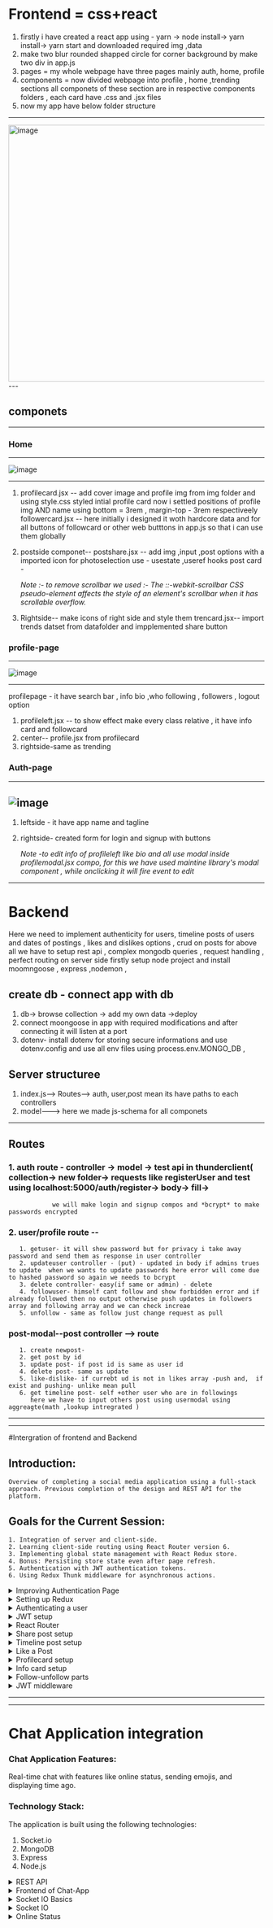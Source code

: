 
# Frontend = css+react
1. firstly i have created a react app using - yarn -> node install-> yarn  install-> yarn start  and downloaded required img ,data
2. make two blur rounded shapped circle  for corner  background  by make two div in app.js
3.  pages = my whole webpage have three pages mainly auth, home, profile
4. components =  now divided webpage into profile , home ,trending sections all componets of these section are in respective components folders , each card have .css and .jsx files
5. now my app have below folder structure
  ---
 <img width="505" alt="image" src="https://github.com/Akmeena4u/FullStack-SocialMediaApp/assets/93425334/35a2a61e-385d-4b8d-8ab4-c9bd2471fe89">
---

## componets 
---
### Home
---
![image](https://github.com/Akmeena4u/FullStack-SocialMediaApp/assets/93425334/c4730958-3561-42d5-87e2-afb63b6b4a52)

---
1. profilecard.jsx -- add cover image and profile img from img folder and using style.css styled intial profile card                                                                                                        now i settled positions of profile img AND  name using bottom = 3rem , margin-top - 3rem respectiveely
  followercard.jsx --   here initially i designed it woth hardcore data and for all buttons of followcard or other web butttons in app.js so that  i can use them globally


2. postside componet-- postshare.jsx -- add img ,input ,post options with a imported icon for photoselection use - usestate ,useref hooks
                       post card -

   *Note :- to remove scrollbar we used :-  The ::-webkit-scrollbar CSS pseudo-element affects the style of an element's scrollbar when it has scrollable overflow.*

 3. Rightside-- make icons of right side and style them
                trencard.jsx-- import trends datset from datafolder and impplemented share button

 
 ### profile-page 
 ---
 ![image](https://github.com/Akmeena4u/FullStack-SocialMediaApp/assets/93425334/b8f2cb6c-a4ef-42c7-8ff0-0559c52a0b10)

---
 profilepage - it have search bar , info bio ,who following , followers ,  logout option    
 1. profileleft.jsx -- to show effect make every class relative , it have info card  and followcard
 2. center-- profile.jsx from profilecard
 3. rightside-same as trending


### Auth-page
---
![image](https://github.com/Akmeena4u/FullStack-SocialMediaApp/assets/93425334/872eab97-fa8a-4ecf-91a2-288ed5260d20)
---
1. leftside - it have app name and tagline
2. rightside- created form for login and signup with buttons

   *Note -to edit info of profileleft  like bio and all use modal inside profilemodal.jsx compo, for this we have used maintine library's modal component , while onclicking it will fire event to 
          edit*
                         
---                   
        




# Backend 

Here we need to implement authenticity for users, timeline posts of users  and dates of postings , likes and dislikes options , crud on posts 
for above all we have to setup rest api , complex mongodb queries , request handling , perfect routing on server side 
firstly setup node project and install moomngoose ,  express ,nodemon ,

## create db - connect app with db
1. db-> browse collection -> add my own data ->deploy
2. connect moongoose in app  with required modifications and after connecting it will listen at a port
3. dotenv- install dotenv for storing secure informations and use dotenv.config and use all env files using process.env.MONGO_DB ,

## Server structuree 
1. index.js--> Routes--> auth, user,post mean its have paths to each controllers
2. model---> here we made js-schema  for all componets
----
## Routes 
### 1. auth route - controller -> model -> test api in thunderclient( collection-> new folder-> requests like registerUser and test using localhost:5000/auth/register-> body-> fill->
                we will make login and signup compos and *bcrypt* to make passwords encrypted
### 2. user/profile route --
       1. getuser- it will show password but for privacy i take away password and send them as response in user controller
       2. updateuser controller - (put) - updated in body if admins trues to update  when we wants to update passwords here error will come due to hashed password so again we needs to bcrypt 
       3. delete controller- easy(if same or admin) - delete
       4. followuser- himself cant follow and show forbidden error and if already followed then no output otherwise push updates in followers array and following array and we can check increae 
       5. unfollow - same as follow just change request as pull


### post-modal--post controller --> route
       1. create newpost- 
       2. get post by id
       3. update post- if post id is same as user id
       4. delete post- same as update
       5. like-dislike- if currebt ud is not in likes array -push and,  if exist and pushing- unlike mean pull
       6. get timeline post- self +other user who are in followings
          here we have to input others post using usermodal using aggreagte(math ,lookup intregrated )

  ---     

---

#Intergration of frontend and Backend

## Introduction:
    Overview of completing a social media application using a full-stack approach. Previous completion of the design and REST API for the platform.

## Goals for the Current Session:
    1. Integration of server and client-side.
    2. Learning client-side routing using React Router version 6.
    3. Implementing global state management with React Redux store.
    4. Bonus: Persisting store state even after page refresh.
    5. Authentication with JWT authentication tokens.
    6. Using Redux Thunk middleware for asynchronous actions.


<details>
 <summary>Improving Authentication Page</summary> 

  ### Improving Authentication Page

#### Setting Up Client-side:
1. Created a "client" folder for the frontend.
2. Initialized the client-side using `yarn start`.
3. Concurrently ran the server-side using `npm start`.
4. Opened VS Code and navigated to the "pages" directory.
5. Modified the login and signup components in the "or.jsx" file.
6. Removed the login function and utilized the signup component.
7. Structured the layout with a comment to distinguish between the left and right sides.
8. Implemented conditional rendering using the `useState` hook for login and signup forms.
9. Created a button to switch between login and signup forms based on user interaction.
10. Styled the clickable text with a pointer cursor.

#### Handling Form Inputs:
11. Initialized a `data` state with the `useState` hook to store input values.
12. Created a `handleChange` function to update the `data` state on input changes.
13. Applied the `handleChange` function to all input fields using the `onChange` attribute.
14. Changed the input type for password fields to "password" for security.

#### Confirming Passwords:
15. Added a `confirmPass` state to manage whether the confirmed password is valid.
16. Conditionally rendered an error message if the confirmed password doesn't match.
17. Styled the error message with a red color, font size, and margin.
18. Ensured the error message is displayed only when `confirmPass` is false.

#### Handling Form Submission:
19. Implemented a `handleSubmit` function to prevent default form submission.
20. Checked if the form is in signup mode and verified if the password matches the confirmed password.
21. Updated the `confirmPass` state accordingly.
22. Created a `resetForm` function to reset form values and clear error messages.
23. Called `resetForm` during the switch between login and signup modes.

#### Connecting to Backend:
24. Prepared the setup for connecting to the backend using Redux.
25. Introduced the concept of Redux for global state management.

</details>


<details>
  <summary>Setting up Redux</summary>

---
  ![image](https://github.com/Akmeena4u/FullStack-SocialMediaApp/assets/93425334/2ef8f5e8-d284-4507-bcb1-a514dbb57d26)

---  

**Redux Setup Steps:**

1. Navigate to the `client` folder and install the required packages using the following command:
   ```bash
   npm install redux redux-thunk react-redux
   ```

2. Import the `useDispatch` hook from `react-redux` for later use:
   ```javascript
   import { useDispatch } from 'react-redux';
   ```

3. Set up the `useDispatch` hook:
   ```javascript
   const dispatch = useDispatch();
   ```

4. Use the `dispatch` hook to interact with Redux actions. For example, in a form submission:
   ```javascript
   if (data.password === data.confirmPass) {
       dispatch(signUpAction(data)); // dispatching the signUpAction with form data
   } else {
       setConfirmPassword(false);
       dispatch(loginAction(data)); // dispatching the loginAction with form data
   }
   ```

5. Create action files inside the `actions` folder in the `client/src` directory.

6. Inside the `authActions.js` file, export and define actions such as login and signUp:
   ```javascript
   // authActions.js
   export const loginAction = (formData) => {
       return async (dispatch) => {
           // Make API call and dispatch appropriate actions based on the result
       };
   };

   export const signUpAction = (formData) => {
       return async (dispatch) => {
           // Make API call and dispatch appropriate actions based on the result
       };
   };
   ```

7. Create an `api` folder in the `client/src` directory.

8. Inside the `api` folder, create a `request.js` file and install the `axios` package:
   ```bash
   npm install axios
   ```

9. Configure the `request.js` file for making API requests:
   ```javascript
   // request.js
   import axios from 'axios';

   const api = axios.create({
       baseURL: 'http://localhost:5000', // Set your server's base URL
   });

   export default api;
   ```

10. Inside the `authApi.js` file (inside the `api` folder), define functions for login and signUp API requests:
    ```javascript
    // authApi.js
    import api from './request';

    export const login = (formData) => {
        return api.post('/auth/login', formData);
    };

    export const signUp = (formData) => {
        return api.post('/auth/register', formData);
    };
    ```

11. Create a `reducers` folder in the `client/src` directory.

12. Inside the `reducers` folder, create an `authReducer.js` file and define the authentication reducer:
    ```javascript
    // authReducer.js
    const initialState = {
        authData: null,
        loading: false,
        error: false,
    };

    const authReducer = (state = initialState, action) => {
        switch (action.type) {
            case 'AUTHENTICATION_START':
                return { ...state, loading: true, error: false };
            case 'AUTHENTICATION_SUCCESS':
                return { ...state, authData: action.data, loading: false, error: false };
            case 'AUTHENTICATION_FAIL':
                return { ...state, loading: false, error: true };
            default:
                return state;
        }
    };

    export default authReducer;
    ```

13. Create an `index.js` file inside the `reducers` folder to combine all reducers:
    ```javascript
    // index.js
    import { combineReducers } from 'redux';
    import authReducer from './authReducer';

    const reducers = combineReducers({
        auth: authReducer,
        // Add other reducers here if needed
    });

    export default reducers;
    ```

14. Create a `store` folder in the `client/src` directory.

15. Inside the `store` folder, create a `reduxStore.js` file for setting up the Redux store:
    ```javascript
    // reduxStore.js
    import { createStore, applyMiddleware, compose } from 'redux';
    import thunk from 'redux-thunk';
    import reducers from '../reducers';

    const saveToLocalStorage = (state) => {
        try {
            const serializedState = JSON.stringify(state);
            localStorage.setItem('profile', serializedState);
        } catch (error) {
            console.error('Error saving to localStorage:', error);
        }
    };

    const loadFromLocalStorage = () => {
        try {
            const serializedState = localStorage.getItem('profile');
            if (serializedState === null) return undefined;
            return JSON.parse(serializedState);
        } catch (error) {
            console.error('Error loading from localStorage:', error);
            return undefined;
        }
    };

    const persistedState = loadFromLocalStorage();

    const middleware = [thunk];

    const store = createStore(
        reducers,
        persistedState,
        compose(
            applyMiddleware(...middleware),
            window.__REDUX_DEVTOOLS_EXTENSION__
                ? window.__REDUX_DEVTOOLS_EXTENSION__()
                : (f) => f
        )
    );

    store.subscribe(() => saveToLocalStorage(store.getState()));

    export default store;
    ```

16. Finally, integrate the Redux store with the React application in the `client/src/index.js` file:
    ```javascript
    // index.js
    import React from 'react';
    import ReactDOM from 'react-dom';
    import { Provider } from 'react-redux';
    import store from './store/reduxStore';
    import App from './App';

    ReactDOM.render(
        <Provider store={store}>
            <App />
        </Provider>,
        document.getElementById('root')
    );
    ```

These steps should guide you through setting up Redux in your React application. Ensure that you customize the API endpoints and
reducers according to your project structure and requirements.


</details>


<details>
  <summary>Authenticating a user</summary>

  Certainly! Here are detailed notes based on the provided transcript:

### Server-Side Changes:

1. **Cross-Origin Issue Resolution:**
    - Encountered a "strict origin when cross-origin" error during an attempt to make a request for user registration.
    - Installed the `cors` package using `npm i cors` to handle cross-origin requests.
    - Configured the server in `index.js` to use the `cors` middleware.

2. **User Registration:**
    - Made a request to register a new user named "John" with a username "john@gmail.com" and password "john".
    - Utilized the network tab to observe the request and encountered the CORS issue.
    - Resolved the CORS issue by installing and configuring the `cors` package on the server side.

3. **Password Hashing:**
    - Integrated the bcrypt library to hash passwords.
    - Modified the server-side logic in the `authController.js` file to hash the incoming password from the request body.

4. **Duplicate Username Check:**
    - Implemented a check to verify if the provided username already exists before attempting to register a new user.
    - Used the `userModel` to find an existing user with the given username.
    - If an existing user is found, returned a response with a 400 status and a message indicating that the username is already registered.

### UI Changes:

1. **Loading State in UI:**
    - Updated the UI to display a "Loading" message when a request is pending.
    - Used React Redux hooks (`useDispatch` and `useSelector`) to manage the loading state.
    - Modified the UI buttons to show loading state dynamically based on the loading variable.

2. **Button Styling and Clickability:**
    - Introduced a CSS class called `.button-disabled` to make buttons visually distinct when disabled.
    - Made buttons unclickable by setting `pointer-events: none` in the `.button-disabled` class.
    - Dynamically applied the `.button-disabled` class to buttons based on the loading state.

3. **LocalStorage Verification:**
    - Checked the browser's localStorage to verify that user profile data is stored after a successful login or signup.
    - Showed that the data stored in localStorage includes a "profile" key, which contains user information.

### JWT Implementation:

1. **Introduction:**
    - Discussed the importance of implementing JSON Web Tokens (JWT) on the server side.

2. **Server-Side JWT Integration:**
    - Opened the `authController.js` file to make changes for JWT implementation.
    - Removed unnecessary code for extracting username and password from the request body.

### Testing:

1. **Registration Testing:**
    - Attempted to register a user to test the server's response.
    - Encountered a 400 status response due to a pre-existing username, indicating that the duplicate username check is functional.

2. **Issues and Resolutions:**
    - Encountered and resolved an error related to using an undefined `password` variable in the `authController.js` file.
    - Successfully resolved the issue, and the server ran properly.


</details>


<details>
  <summary>JWT setup</summary>


### Server-Side JWT Implementation:

1. **Package Installation:**
    - Installed the `jsonwebtoken` package on the server side using `npm i jsonwebtoken`.

2. **JWT Token Generation (User Registration):**
    - After saving a new user, implemented JWT token generation.
    - Used the `jsonwebtoken` library's `sign` method.
    - Created a token using the user's username and id, with a predefined secret key and expiration time (1 hour).
    - Stored the secret key in the server's `.env` file to keep it secure.

3. **Response with Token and User Data:**
    - Sent a response containing the new user data and the generated token.
    - Stored the token and user data in both localStorage and the Redux store.

### Client-Side Implementation:

1. **Registration Testing:**
    - Tested registration by signing up with a new user (e.g., "Eric").
    - Received a response with the new user data and an associated token.

2. **Redux Store Update:**
    - Checked the Redux store's authentication data, which now includes the user data and token after successful registration.

3. **Login Route Implementation:**
    - Implemented a login route in the server to handle login requests.
    - If the password decryption is not valid, responded with a 400 status and the message "Wrong password."
    - If valid, responded with a 200 status and sent the user data and token in the response JSON.

4. **Token Verification:**
    - Verified the generated token by testing the login functionality with an existing user (e.g., "John").
    - Received a response with the user data and token, indicating successful JWT token authentication.



These notes cover the server-side implementation of JWT token generation, testing, and verification, as well as a brief mention of the next steps involving client-side routing. If you have any specific questions or need further clarification, feel free to ask!
</details>


<details>
  <summary>React Router</summary>
  ### React Router Implementation:

#### Package Installation:
1. **React Router Dom Installation:**
   - Installed the `react-router-dom` package on the client side using `yarn add react-router-dom`.

#### Client-Side Implementation:

1. **Router Setup in index.js:**
   - Imported `BrowserRouter` from `react-router-dom` in the `index.js` file.
   - Enclosed the `Provider` component with `BrowserRouter`.
   - Mentioned the transition from version 5 to version 6 of React Router.

2. **Route Configuration in app.js:**
   - Imported necessary classes from `react-router-dom`: `Routes`, `Route`, `Navigate`.
   - Configured route logic in the `app.js` file.

3. **Conditional Rendering based on User Authentication:**
   - Checked user availability in the Redux store using `useSelector`.
   - Implemented route navigation based on user availability.
   - Used the `Navigate` class for navigation.
   - Routes:
      - `/`: Redirects to the home or authentication page based on user availability.
      - `/home`: Redirects to home or authentication based on user availability.
      - `/authentication`: Redirects to home or authentication based on user availability.

4. **Manual Key Clearance for Testing:**
   - Cleared localStorage keys manually to simulate a clean start for the application.

5. **Practical Testing:**
   - Demonstrated login functionality with the user "John" and tested route redirection.
   - Emphasized that testing for sign-up was not shown due to the tutorial's length.

#### Next Steps: Share Component Logic Implementation:

1. **Share Component Logic:**
   - Announced the intention to implement the logic for the Share component.
   - Desired outcome: the user should be redirected to the home page after successful login or sign-up.

These notes cover the implementation of React Router on the client side, including package installation, setup in `index.js`, and route configuration in `app.js`. Additionally, practical testing was demonstrated for the login functionality. The next steps involve the implementation of logic for the Share component. If you have further questions or need clarification, feel free to ask!
</details>



<details>
  <summary>Share post setup</summary>

steps:

Adjusting the image state in the post component.
Handling the submit functionality for uploading a new post.
Creating a new post object with user id, description, and image data.
Uploading the image to the server using an action and middleware.
Creating an API endpoint on the server for handling image uploads.
Dispatching actions for success and failure of image upload.
Implementing a reducer for managing the post state.
Handling loading and error states in the UI during post upload.
Creating a reset function to clear input fields after a successful post upload.
The next steps mentioned include fetching timeline posts based on followers and displaying both the user's posts and those of their followers.

### Image State Adjustment:
In the script, the first modification is made to the state handling the image in the post component. Instead of creating an object with a `url` property, the `url` is directly assigned to the `image` property of the state. This change simplifies the structure.

```jsx
const [image, setImage] = useState(null);

// ...

// Inside the JSX
<img src={image} alt="Preview" />

// ...

// Handling image selection
const handleImageChange = (event) => {
  const selectedImage = event.target.files[0];
  setImage(URL.createObjectURL(selectedImage));
};
```

### Submit Functionality:
A new function named `handleSubmit` is created to handle the submission of a new post. It retrieves the user's ID and description, checks if an image is selected, and creates a `FormData` object for uploading the image to the server.

```jsx
const handleSubmit = async (event) => {
  event.preventDefault();

  const userId = useSelector((state) => state.authentication.authData.user.id);
  const description = descriptionRef.current.value;
  
  if (image) {
    const data = new FormData();
    const fileName = new Date().toISOString() + selectedImage.name;
    data.append('file', selectedImage, fileName);
    // ... (dispatch action to upload image to server)
  }

  // ... (dispatch action to upload post data to server)
};
```

### Uploading Image:
An action `uploadImage` is dispatched with the image data using Redux Thunk middleware. This action utilizes the `axios` library to send a POST request to the server's upload endpoint.

```jsx
// Action Creator (uploadActions.js)
export const uploadImage = (data) => async (dispatch) => {
  try {
    await uploadApi.uploadImage(data);
    // ... (dispatch action for successful image upload)
  } catch (error) {
    console.error(error);
  }
};

// API Call (uploadApi.js)
export const uploadImage = (data) => api.post('/upload', data);
```

### Server-Side Handling:
The server-side code includes setting up a route `/upload` to handle image uploads. It utilizes the `multer` middleware to process and save uploaded images in the `public/images` directory. The image's filename is based on the current date and time.

```javascript
// Server-Side Route (uploadRoute.js)
const upload = multer({ dest: 'public/images/' });

router.post('/upload', upload.single('file'), (req, res) => {
  // ... (handling the uploaded file, e.g., saving in the database)
  res.status(201).json({ message: 'File uploaded successfully' });
});
```

### Uploading Post Data:
Another action `uploadPost` is dispatched after successful image upload to handle the creation of a new post on the server. The server-side code returns the newly created post.

```jsx
// Action Creator (uploadActions.js)
export const uploadPost = (data) => async (dispatch) => {
  try {
    const newPost = await uploadApi.uploadPost(data);
    dispatch({ type: 'UPLOAD_SUCCESS', data: newPost });
  } catch (error) {
    console.error(error);
    dispatch({ type: 'UPLOAD_FAIL' });
  }
};
```

### Post Reducer:
A reducer `postReducer` is implemented to manage the state related to post uploads. It handles actions for upload success, upload fail, and the initial state.

```jsx
// Post Reducer (postReducer.js)
const postReducer = (state = { posts: null, loading: false, error: false, uploading: false }, action) => {
  switch (action.type) {
    case 'UPLOAD_SUCCESS':
      return { ...state, uploading: true };
    case 'UPLOAD_FAIL':
      return { ...state, uploading: false, error: true };
    // ... (other cases for managing posts)
    default:
      return state;
  }
};
```

### UI Integration:
In the UI, the loading state is used to dynamically change the button text to 'Uploading...' and disable the button during the upload process. Additionally, a `reset` function is implemented to clear the image and description fields after a successful post upload.

```jsx
const loading = useSelector((state) => state.postReducer.uploading);

<button type="submit" disabled={loading}>
  {loading ? 'Uploading...' : 'Share'}
</button>

// ...

const reset = () => {
  setImage(null);
  descriptionRef.current.value = '';
};

// Called after successful post upload
reset();
```

### Timeline Posts:
The script mentions the next steps, including fetching timeline posts based on followers and displaying both the user's posts and those of their followers. However, the details for this part are not provided in the provided script.

If you have any specific questions or if there's a particular part you'd like more clarification on, feel free to let me know!
</details>

<details>
  <summary>Timeline post setup</summary>

  Certainly! Let's break down the process in more detail:

### 1. Fetching User and Posts:

In the `post.jsx` component, the `useSelector` hook from React-Redux is employed to fetch the user, posts, and loading status from the global state.

```jsx
import { useSelector } from 'react-redux';

// ...

const user = useSelector((state) => state.authReducer.authData.user);
const posts = useSelector((state) => state.postReducer.posts);
const loading = useSelector((state) => state.postReducer.loading);
```

Here, `user` holds the information about the currently logged-in user, `posts` stores an array of posts, and `loading` indicates whether the posts are still being fetched.

### 2. Fetching Timeline Posts:

A `useEffect` hook is used to trigger the fetching of timeline posts when the component mounts. It dispatches the `getTimelinePosts` action, which is responsible for fetching posts based on the user's ID.

```jsx
import { useEffect } from 'react';
import { useDispatch } from 'react-redux';
import { getTimelinePosts } from '../actions/postActions';

// ...

const dispatch = useDispatch();

useEffect(() => {
  dispatch(getTimelinePosts(user?.id));
}, [dispatch, user]);
```

### 3. Action for Fetching Timeline Posts:

In the `postActions.js` file, the `getTimelinePosts` action is created. This action dispatches actions indicating the start of fetching, successful fetching, and failure in case of an error.

```jsx
// postActions.js

export const getTimelinePosts = (id) => async (dispatch) => {
  try {
    dispatch({ type: 'FETCH_TIMELINE_POSTS_START' });
    const data = await postApi.getTimelinePosts(id);
    dispatch({ type: 'FETCH_TIMELINE_POSTS_SUCCESS', payload: data });
  } catch (error) {
    console.error(error);
    dispatch({ type: 'FETCH_TIMELINE_POSTS_FAIL' });
  }
};
```

### 4. API Request for Fetching Timeline Posts:

In the `postApi.js` file, a `getTimelinePosts` method is implemented to send a GET request to the server's endpoint for fetching timeline posts.

```jsx
// postApi.js

export const getTimelinePosts = (id) => api.get(`/post/timeline/${id}`);
```

### 5. Server-Side Handling for Fetching Timeline Posts:

On the server side, in the `postController.js` file, a new route is implemented for fetching timeline posts based on the user's ID.

```javascript
// postController.js

const getTimelinePosts = async (req, res) => {
  try {
    // Logic to fetch timeline posts based on user ID
    // ...

    res.status(200).json({ timelinePosts: /* posts data */ });
  } catch (error) {
    console.error(error);
    res.status(500).json({ message: 'Internal Server Error' });
  }
};

module.exports = { getTimelinePosts };
```

This is where you would implement the logic to fetch posts based on the user's ID. The fetched posts are then sent as a JSON response.

### 6. Displaying Timeline Posts:

In the JSX of the `post.jsx` component, the `map` function is used to iterate over the `posts` array and render each post.

```jsx
// post.jsx

return (
  <div>
    {loading ? (
      <p>Fetching posts...</p>
    ) : (
      posts.map((post) => (
        // Render each post with necessary details
        // ...
      ))
    )}
  </div>
);
```

### 7. Handling Likes and Dislikes:


</details>


<details>
  <summary>Like a Post</summary>

  Certainly, let's elaborate on the provided script:

### 1. **Initializing Like State in the Post Component:**

In the `post.jsx` component, a `useState` hook is used to manage the like-related state variables:

```jsx
import React, { useState } from 'react';

// ...

const Post = ({ data }) => {
  // ...
  const [liked, setLiked] = useState(data.likes.includes(user.id));
  const [likes, setLikes] = useState(data.likes.length);
  
  // ...
};
```

Here, `liked` represents whether the current user has liked the post, and `likes` represents the total number of likes on the post.

### 2. **Rendering Like Button and Cursor Styling:**

The JSX is modified to include a like button. The styling is adjusted to change the cursor to a pointer when hovering over the like button.

```jsx
return (
  <div>
    {/* ... other post details ... */}
    <button onClick={handleLike} style={{ cursor: 'pointer' }}>
      {liked ? 'Unlike' : 'Like'}
    </button>
    <p>{likes} {likes === 1 ? 'like' : 'likes'}</p>
  </div>
);
```

The button text dynamically changes based on whether the post is liked or not.

### 3. **Handling Like Functionality:**

The `handleLike` function toggles the like state and sends a request to the server to like or unlike the post.

```jsx
const handleLike = async () => {
  try {
    setLiked((prev) => !prev);
    const response = await postApi.likePost(data.id, user.id);
    
    if (response.data.liked) {
      setLikes((prev) => prev + 1);
    } else {
      setLikes((prev) => prev - 1);
    }
  } catch (error) {
    console.error('Error liking/unliking post:', error);
  }
};
```

This function first toggles the `liked` state locally, then sends a request to the server using `postApi.likePost`. Depending on the server's response, it updates the total number of likes (`likes` state).

### 4. **Implementing the Like Post API Request:**

In the `postApi.js` file, the `likePost` method is added to handle the API request for liking or unliking a post.

```jsx
// postApi.js

export const likePost = (postId, userId) => api.put(`/post/${postId}/like/${userId}`);
```

This method sends a PUT request to the server, specifying the post ID and user ID in the URL.

### 5. **Server-Side Handling for Liking/Unliking a Post:**

On the server side, a new route is implemented in the `postController.js` file to handle liking or unliking a post.

```javascript
// postController.js

const likePost = async (req, res) => {
  try {
    // Logic to like/unlike the post based on post ID and user ID
    // ...

    res.status(200).json({ liked: /* true/false based on like status */ });
  } catch (error) {
    console.error(error);
    res.status(500).json({ message: 'Internal Server Error' });
  }
};

module.exports = { likePost };
```

The logic inside `likePost` would typically involve updating the post in the database based on the current like status.

### 6. **Visual Feedback on Like/Unlike:**

The code provides visual feedback when a post is liked or unliked by updating the local state and the total like count accordingly.

### 7. **Testing the Like/Unlike Functionality:**

The functionality is tested by clicking the like button, observing the local state changes, and verifying the server's response through console logs.

### 8. **Next Steps:**

The script hints at additional work, such as fixing the profile card for the home page, but the details of these tasks are not provided in the given script.

This script mainly focuses on implementing the like/unlike functionality for a post in a React-Redux application, involving both client-side and server-side modifications.
</details>


<details>
  <summary>Profilecard setup</summary>
  Certainly, let's go through the provided script with more detailed code explanations.

### 1. **Profile Card Setup on Home Page:**
The `ProfileCard` component is designed to display user information, with different content based on its location (whether it's on the profile page or the home page). Here's a detailed breakdown:

```jsx
import React from 'react';
import { useSelector } from 'react-redux';
import { Link } from 'react-router-dom';

const ProfileCard = ({ location }) => {
  // Extracting user data from the Redux store
  const user = useSelector(state => state.authReducer.authData);

  // Constructing image URLs for cover and profile pictures
  const coverImage = user.coverPicture ?
    `${process.env.REACT_APP_SERVER_PUBLIC}${user.coverPicture}` :
    `${process.env.REACT_APP_SERVER_PUBLIC}default-cover.jpg`;

  const profileImage = user.profilePicture ?
    `${process.env.REACT_APP_SERVER_PUBLIC}${user.profilePicture}` :
    `${process.env.REACT_APP_SERVER_PUBLIC}default-profile.png`;

  // JSX for displaying user information
  return (
    <div className="profile-card">
      {location === 'profilePage' ? (
        // Content for the profile page
        <div>
          <img src={coverImage} alt="Cover" className="cover-image" />
          <img src={profileImage} alt="Profile" className="profile-image" />
          <h2>{`${user.firstName} ${user.lastName}`}</h2>
          <p>{user.worksAt || 'Write about yourself'}</p>
          <p>Followers: {user.followers.length}</p>
          <p>Following: {user.following.length}</p>
          {/* Add other profile-related information here */}
        </div>
      ) : (
        // Content for the home page
        <div>
          {/* Customize content as needed for the home page */}
        </div>
      )}
    </div>
  );
};

export default ProfileCard;
```

### 2. **Dynamic User Data Extraction:**
This code snippet represents a simplified version of the Redux store responsible for handling user authentication data.

```jsx
// Redux store slice for user authentication data
const authReducer = (state = { authData: null }, action) => {
  // Handle authentication-related actions
  // ...
};

export default authReducer;
```

### 3. **Display User Information:**
Within the `ProfileCard` component, user information such as name, workplace, and follower counts are displayed dynamically.

```jsx
{/* Displaying user information */}
<h2>{`${user.firstName} ${user.lastName}`}</h2>
<p>{user.worksAt || 'Write about yourself'}</p>
<p>Followers: {user.followers.length}</p>
<p>Following: {user.following.length}</p>
```

### 4. **Styling Adjustments:**
This CSS snippet ensures that the styling for `.nav-icons` and `.link` is consistent.

```css
/* Styling for nav-icons and link within the profile card */
.nav-icons, .link {
  text-decoration: none;
  color: inherit;
}
```

### 5. **Navigation to Profile Page:**
A link is wrapped around "My Profile" to enable navigation to the user's profile page.

```jsx
<span className="link">
  <Link to={`/profile/${user.id}`}>My Profile</Link>
</span>
```

### 6. **Routing Setup for Profile Page:**
In `App.js`, a route is defined to handle navigation to profile pages based on user IDs.

```jsx
// Routing setup for profile pages
<Route path="/profile/:id" exact component={ProfilePage} />
```

### 7. **Navigation to Home Page:**
In the `HomeVideo` component, an image is wrapped in a `Link` component to enable navigation to the home page.

```jsx
{/* Navigation to the Home page */}
<Link to="/home">
  <img src={homeImage} alt="Home" className="home-image" />
</Link>
```

### 8. **Post Filtering for Profile Card:**
This code snippet filters the number of posts dynamically based on the user's ID.

```jsx
// Extracting posts from the Redux store
const posts = useSelector(state => state.postReducer.posts);

// Dynamic number of posts based on the user's ID
const numberOfPosts = posts.filter(post => post.userId === user.id).length;
```

### 9. **Dynamic Number of Posts:**
The dynamic number of posts is displayed within the `ProfileCard` component.

```jsx
{/* Displaying the dynamic number of posts */}
<p>Posts: {numberOfPosts}</p>
```

### 10. **Test with New Post:**
This section demonstrates the creation of a new post for testing purposes.

```jsx
// Creating a new post for testing
const newPost = {
  title: 'REST API Tutorial',
  content: 'Learn the basics of REST API development.',
};

// Dispatching the action to add the new post
dispatch(addPost(newPost));
```

### 11. **Post Display on Profile Page:**
In the `ProfilePage` component, user posts are filtered and displayed on the profile page.

```jsx
// Extracting user data and posts from the Redux store
const user = useSelector(state => state.authReducer.authData);
const posts = useSelector(state => state.postReducer.posts);

// Filtering posts based on the user's ID
const userPosts = posts.filter(post => post.userId === user.id);
```

### 12. **Profile Card Logic for Different Pages:**
The `ProfileCard` component renders different content based on its location prop.

```jsx
// Conditional rendering based on the location prop
{location === 'profilePage' ? (
  // Content for the profile page
  // ...
) : (
  // Content for the home page
  // ...
)}
```

### 13. **Additional Notes:**
A note regarding potential internet connection issues is included.

```jsx
// Note on potential internet connection issues
// ...
```

### 14. **Post API Tutorial:**
The `addPost` function in the post API file demonstrates how to make a request to add a new post.

```jsx
// Making a request to add a new post
const addPost = async (newPost) => {
  // ...
};
```

### 15. **Post Display on Profile Page:**
The `ProfilePage` component maps through user posts and displays them.

```jsx
{/* Displaying user's posts on the profile page */}
{userPosts.map(post => (
  // Displaying post details
  // ...
))}
```

These detailed explanations provide a clearer understanding of each code snippet's purpose and functionality.
</details>


<details>
  <summary>Info card setup</summary>

  Certainly, let's dive deeper into the provided code snippets and explanations.

### 1. **Profile Info Card Update:**

#### `InfoCard.jsx`

This component is designed to display user information dynamically, either for the logged-in user or for other users when viewing their profiles. The `useEffect` hook fetches the relevant user data based on the `userId` prop, and the `profileUser` state is updated accordingly.

```jsx
import React, { useState, useEffect } from 'react';
import { useSelector, useDispatch } from 'react-redux';
import { getUser } from '../api/userRequest';
import { updateProfile } from '../actions/userAction';

const InfoCard = ({ userId }) => {
  const dispatch = useDispatch();
  const user = useSelector((state) => state.authReducer.authData);
  const [profileUser, setProfileUser] = useState(null);

  useEffect(() => {
    const fetchProfileUser = async () => {
      if (userId === user._id) {
        setProfileUser(user);
      } else {
        try {
          const response = await getUser(userId);
          setProfileUser(response.data);
        } catch (error) {
          console.error('Error fetching user data:', error.message);
        }
      }
    };

    fetchProfileUser();
  }, [user, userId]);

  return (
    <div className="info-card">
      {user._id === userId && (
        <div>
          <h3>Status: {profileUser.relationshipStatus}</h3>
          <p>Lives in: {profileUser.livesIn}</p>
          <p>Works at: {profileUser.worksAt}</p>
          <button onClick={handleLogout}>Logout</button>
        </div>
      )}
    </div>
  );

  const handleLogout = () => {
    dispatch(logout());
  };
};

export default InfoCard;
```

Here's a breakdown of the key points:

- The component uses Redux hooks (`useSelector` and `useDispatch`) to access the global user data and dispatch actions.
- The `useEffect` hook fetches the profile user data based on the `userId` prop.
- The UI is conditionally rendered, displaying information only if the profile being viewed belongs to the logged-in user.
- A logout button triggers the `handleLogout` function, dispatching a `logout` action.

### 2. **Redux Actions for User Update:**

#### `userAction.js`

This file contains the Redux actions related to user profile updates. The `updateProfile` action is an asynchronous function that handles fetching the current user data, updating the user data on the server, and dispatching relevant actions.

```jsx
import { getUser, updateUser } from '../api/userRequest';

export const updateProfile = (userId, formData) => async (dispatch) => {
  dispatch({ type: 'UPDATING_START' });

  try {
    const userResponse = await getUser(userId);
    const response = await updateUser(userId, formData);

    dispatch({ type: 'UPDATING_SUCCESS', data: response.data });
    localStorage.setItem('profile', JSON.stringify(response.data));

  } catch (error) {
    console.error('Error updating user profile:', error.message);
    dispatch({ type: 'UPDATING_FAIL' });
  }
};
```

Key points:

- The `updateProfile` action is dispatched when a user updates their profile.
- It fetches the current user data for reference and dispatches an action indicating the update process has started (`UPDATING_START`).
- Upon successful update, it dispatches a success action (`UPDATING_SUCCESS`) with the updated user data.
- If an error occurs during the update, it dispatches a failure action (`UPDATING_FAIL`).

### 3. **Redux Reducer for User Update:**

#### `authReducer.js`

The Redux reducer manages the state related to user authentication and profile updates. It handles actions like `UPDATING_START`, `UPDATING_SUCCESS`, and `UPDATING_FAIL`.

```jsx
const authReducer = (state = { authData: null, loading: false, error: false }, action) => {
  switch (action.type) {
    // Existing cases...

    case 'UPDATING_START':
      return { ...state, loading: true, error: false };

    case 'UPDATING_SUCCESS':
      return { ...state, authData: action.data, loading: false, error: false };

    case 'UPDATING_FAIL':
      return { ...state, loading: false, error: true };

    default:
      return state;
  }
};

export default authReducer;
```

Highlights:

- New cases (`UPDATING_START`, `UPDATING_SUCCESS`, `UPDATING_FAIL`) are added to handle user profile updates.
- The reducer maintains loading and error states during the update process.
- Upon a successful update, the `authData` is updated with the new user data.

### 4. **User API Requests:**

#### `userRequest.js`

This file contains API requests related to user data. It includes functions to fetch user data and update user information on the server.

```jsx
import api from './api';

export const getUser = async (userId) => {
  return await api.get(`/user/${userId}`);
};

export const updateUser = async (userId, formData) => {
  return await api.put(`/user/${userId}`, formData);
};
```

Key points:

- `getUser` fetches user data based on the provided `userId`.
- `updateUser` sends a PUT request to update user information on the server.

### 5. **Additional Notes:**

- Proper error handling is implemented to manage failures during API requests.
- Local storage is updated with the new user data after a successful profile update.
- The `logout` action is dispatched when the user clicks the logout button.

### 6. **Styling Adjustments:**

Styling details are not explicitly mentioned in the provided code. The components can be styled according to design requirements.

### 7. **Testing and Debugging:**

- Thorough testing and debugging are crucial for ensuring the correct functioning of components and Redux actions.
- Identifying and resolving small errors, as demonstrated in the provided transcript, is a part of the development process.

This implementation enhances the user profile experience by introducing dynamic updates, utilizing Redux for state management, and interacting with the server for user data updates.
</details>


<details>
  <summary>Follow-unfollow parts</summary>

 
### 1. **Introduction:**
   The developer is working on a social media application and is focusing on features related to following and unfollowing users. The goal is to implement a "Follow/Unfollow" functionality and display posts from followed users on the home page.

### 2. **Refactoring Followers Card Component:**
   - A component named `FollowersCard.jsx` is being modified.
   - The term "Who is following you" is changed to "People you may know."
   - A new component, `User.jsx`, is created to encapsulate user-specific details.

```jsx
// Inside User.jsx
const User = ({ person }) => {
  // ... (Component details)

// Inside FollowersCard.jsx
const FollowersCard = () => {
  // ... (Existing code)
  <User person={person} />
  // ... (Use of the new User component)
};
```

### 3. **Fetching Users from the Database:**
   - `useEffect` is used to fetch users and store them in the state.
   - A new API request, `getAllUsers`, is added to the server to retrieve user data.

```jsx
// Inside FollowersCard.jsx
const FollowersCard = () => {
  useEffect(() => {
    const fetchPersons = async () => {
      const data = await getAllUsers();
      setPersons(data);
    };
    fetchPersons();
  }, []);
  // ... (Rest of the code)
};
```

```jsx
// userRequest.js
export const getAllUsers = async () => {
  return await api.get('/user');
};
```

### 4. **Redux Actions for Follow/Unfollow:**
   - New Redux actions (`followUser` and `unfollowUser`) are created to handle following and unfollowing users.
   - These actions dispatch corresponding actions to update the global state.

```jsx
// userActions.js
export const followUser = (userId, data) => async (dispatch) => {
  dispatch({ type: 'FOLLOW_USER', data });
  await api.put(`/user/follow/${userId}`, data);
};

export const unfollowUser = (userId, data) => async (dispatch) => {
  dispatch({ type: 'UNFOLLOW_USER', data });
  await api.put(`/user/unfollow/${userId}`, data);
};
```

### 5. **Redux Reducers for Follow/Unfollow:**
   - Reducers are implemented to handle the state changes for following and unfollowing actions.

```jsx
// authReducer.js
const authReducer = (state = initialState, action) => {
  switch (action.type) {
    // ... (Other cases)
    case 'FOLLOW_USER':
      return {
        ...state,
        authData: {
          ...state.authData,
          user: {
            ...state.authData.user,
            following: [...state.authData.user.following, action.data],
          },
        },
      };

    case 'UNFOLLOW_USER':
      return {
        ...state,
        authData: {
          ...state.authData,
          user: {
            ...state.authData.user,
            following: state.authData.user.following.filter(
              (id) => id !== action.data
            ),
          },
        },
      };
    // ... (Other cases)
  }
};
```

### 6. **Updating UI Based on Follow/Unfollow Status:**
   - The `following` state is utilized to determine whether the user is already following another user.
   - The UI is adjusted to display "Follow" or "Unfollow" buttons based on this condition.

```jsx
// Inside FollowersCard.jsx
const FollowersCard = () => {
  // ... (Existing code)
  const [following, setFollowing] = useState(
    user.following.includes(person.id)
  );
  // ... (Logic for follow/unfollow buttons)
};
```

### 7. **Styling Unfollow Button:**
   - A new CSS class, `unfollowButton`, is added to style the "Unfollow" button differently.

```css
/* Inside FollowersCard.css */
.unfollowButton {
  color: var(--orange);
  border: 2px solid var(--orange);
  cursor: pointer;
  background: transparent;
}
```

### 8. **Fixing Post Rendering on Profile Page:**
   - The profile page is modified to display only the posts created by the logged-in user.

```jsx
// Inside Post.jsx
const Post = () => {
  // ... (Existing code)
  const filteredPosts = posts.filter((post) => post.userId === user.id);
  // ... (Rendering posts based on the filter)
};
```

### 9. **Debugging Issues:**
   - Debugging efforts are undertaken, including checking the network tab for failed requests and resolving errors in controllers.

### 10. **Testing:**
   - The developer performs extensive testing by creating new accounts, making posts, and testing the follow/unfollow functionality.

### 11. **Conclusion:**
   - The implemented features include following/unfollowing users, displaying posts from followed users on the home page, and ensuring proper UI rendering.

### 12. **Note:**
   - The detailed explanations and provided code snippets are intended to guide through the development process and highlight important aspects of the implementation.
</details>

<details>
  <summary>JWT middleware</summary>

  

### 1. **Setting up Authentication Middleware:**
   - A new folder named `middleware` is created in the server directory.
   - Inside this folder, a file named `authMiddleware.js` is created to handle JWT authentication.

```javascript
// middleware/authMiddleware.js
const jwt = require('jsonwebtoken');
require('dotenv').config();

const authMiddleware = (req, res, next) => {
  try {
    // Extracting token from the authorization header
    const token = req.headers.authorization.split(' ')[1];
    
    // Verifying the token using the secret key
    const decodedData = jwt.verify(token, process.env.JWT_SECRET);

    // Updating request body with the user id from the decoded token
    req.body.id = decodedData.id;

    // Proceeding to the next middleware or route
    next();
  } catch (error) {
    console.error(error);
    res.status(403).json({ message: 'Authentication failed.' });
  }
};

module.exports = authMiddleware;
```

### 2. **Implementing Middleware in User Routes:**
   - The `authMiddleware` is imported into the `userRoutes.js` file to protect routes that require authentication.

```javascript
// routes/userRoutes.js
const authMiddleware = require('../middleware/authMiddleware');

// Applying middleware to routes that require authentication
router.put('/update/:id', authMiddleware, updateUser);
router.delete('/delete/:id', authMiddleware, deleteUser);
router.put('/follow/:id', authMiddleware, followUser);
router.put('/unfollow/:id', authMiddleware, unfollowUser);
```

### 3. **Client-Side Authorization Header:**
   - The client-side API requests are updated to include the authorization header if a user is logged in.
   - The token is retrieved from local storage and added to the headers.

```javascript
// api/request.js
api.interceptors.request.use((request) => {
  if (localStorage.getItem('profile')) {
    request.headers.authorization = `Bearer ${JSON.parse(localStorage.getItem('profile')).token}`;
  }
  return request;
});
```

### 4. **JWT Key Configuration:**
   - The JWT key is fetched from the environment variables using `dotenv` for additional security.

```javascript
// middleware/authMiddleware.js
require('dotenv').config();
const jwtKey = process.env.JWT_SECRET;
```

### 5. **Authentication Middleware Usage:**
   - The authentication middleware is used in routes that require user authentication.
   - If the token is valid, the user's ID is added to the request body, and the route proceeds.

### 6. **Error Handling:**
   - If authentication fails, a 403 Forbidden status is sent along with an error message.

### 7. **Testing and Debugging:**
   - The developer clears console logs and refreshes the application to test the implemented functionality.
   - Debugging involves checking for errors, ensuring the correct placement of code, and fixing any issues.

### 8. **Conclusion and User Interaction:**
   - The tutorial concludes with a reminder to subscribe and share. Users are encouraged to provide feedback and suggest future projects.

### 9. **Closing Remarks:**
   - The social media application's development is considered complete.
   - Viewers are encouraged to like the video, subscribe to the channel, and share their thoughts for future projects.

### 10. **Additional Notes:**
   - The `jsonwebtoken` library is used for JWT-related functionalities.
   - The developer emphasizes the importance of returning the `request` object in the interceptor and clarifies the need for `json.parse` when retrieving the token from local storage.

These detailed notes provide an overview of the key points covered in the tutorial transcript, including code snippets and explanations.
</details>

---
---

# Chat Application integration

### Chat Application Features:
Real-time chat with features like online status, sending emojis, and displaying time ago.

### Technology Stack:
The application is built using the following technologies:
 1. Socket.io
 2. MongoDB
 3. Express
 4. Node.js

<details>
  <summary>REST API</summary>


### Chat Model (chat.model.js)
1. **Import Dependencies:**
   - Mongoose is imported for MongoDB integration.

2. **Create Chat Schema:**
   - A schema named `chatSchema` is defined, containing a field for members (type: array).
   - Timestamps are enabled for the schema.

3. **Create Chat Model:**
   - The chat model is created using `mongoose.model` and exported.

### Message Model (message.model.js)
1. **Import Dependencies:**
   - Mongoose is imported for MongoDB integration.

2. **Create Message Schema:**
   - A schema named `messageSchema` is defined, containing fields for chat ID, sender ID, and text.
   - Timestamps are enabled for the schema.

3. **Create Message Model:**
   - The message model is created using `mongoose.model` and exported.

### Chat Routes (chat.route.js)
1. **Import Dependencies:**
   - Express is imported for routing.

2. **Create Router:**
   - An Express router is created.

3. **Define Routes:**
   - `POST /` route to create a chat (`createChat` controller).
   - `GET /:userId` route to find user chats (`userChats` controller).
   - `GET /:firstId/:secondId/find` route to find a specific chat (`findChat` controller).

4. **Export Router:**
   - The router is exported for use in the main server.

### Chat Controllers (chat.controller.js)
1. **Import Dependencies:**
   - The chat model is imported for database interaction.

2. **Create Controllers:**
   - `createChat` controller for creating a new chat.
   - `userChats` controller for finding chats of a specific user.
   - `findChat` controller for finding a specific chat between two users.

### Message Routes (message.route.js)
1. **Import Dependencies:**
   - Express is imported for routing.

2. **Create Router:**
   - An Express router is created.

3. **Define Routes:**
   - `POST /` route to add a new message (`addMessage` controller).
   - `GET /:chatId/get` route to get messages of a specific chat (`getMessages` controller).

4. **Export Router:**
   - The router is exported for use in the main server.

### Message Controllers (message.controller.js)
1. **Import Dependencies:**
   - The message model is imported for database interaction.

2. **Create Controllers:**
   - `addMessage` controller for adding a new message.
   - `getMessages` controller for retrieving messages of a specific chat.

### Server Setup (index.js)
1. **Include Chat and Message Routes:**
   - Both chat and message routes are included in the main server setup.

### Testing:
   - The provided examples demonstrate testing the APIs using tools like Postman or similar tools.
   - Test scenarios include creating chats, finding user chats, finding specific chats, adding messages, and retrieving messages.

This set of notes covers the implementation of the REST API for a chat application, including models, routes, controllers, and server setup.
</details>

<details>
  <summary>Frontend of Chat-App</summary>

1. **Frontend Setup:**
   - Created a chat.jsx file for the chat page on the client side.
   - Configured routing in app.js to navigate to the chat page if the user is authenticated.
   - Styled the chat page using a separate chat.css file.

2. **Chat Page Components:**
   - Created components such as chat.jsx, conversation.jsx, and chat box.jsx.
   - Implemented the left side with chat list and conversation headers.
   - Fetched user data and chats from Redux store and MongoDB.
   - Styled the chat page using basic styling.

3. **Conversation Component:**
   - Created a conversation component to display chat headers.
   - Fetched user data for the other participant in the chat.
   - Styled the conversation component.

4. **Chat Box Component:**
   - Created a chat box component to display the chat header, messages, and input.
   - Used useEffect to fetch user data for the chat header.
   - Implemented fetching messages and displaying them in the chat body.
   - Used the react-input-emoji library for the input field with emoji support.

5. **Message Styling:**
   - Differentiated between the sender's messages and others' messages.
   - Used the time ago.js library to display the time difference for each message.

6. **Socket.IO Implementation:**
   - Planned to implement Socket.IO for real-time messaging.
   - Used an external library for emoji support in the input field.

7. **Chat Box Interaction:**
   - Set up a condition to render content based on whether a chat is selected.
   - Displayed a message prompting the user to select a chat if none is selected.

8. **Additional Components:**
   - Added a send button for sending messages in the chat box.

9. **Styling:**
   - Applied basic styling to components using class names.

10. **Dependencies:**
   - Installed external dependencies like react-input-emoji and time ago.js for specific functionality.

11. **Notes:**
   - The tutorial provided a comprehensive overview of building a chat application's frontend, focusing on React, Redux, and MongoDB integration.
   - Socket.IO integration and real-time functionality were mentioned for future implementation.

</details>


<details>
  <summary> Socket IO Basics</summary>
**Socket.IO** is a JavaScript library that enables real-time, bidirectional communication between clients (usually web browsers) and servers. It is built on top of the WebSocket protocol, which provides a full-duplex communication channel over a single, long-lived connection. Socket.IO offers a simplified and more versatile interface for real-time web applications compared to using raw WebSockets.

### Key Concepts of Socket.IO:

1. **WebSocket Protocol:**
   - Socket.IO primarily uses the WebSocket protocol to establish a continuous, two-way communication channel between the client and the server. WebSockets enable low-latency, real-time data exchange.

2. **Event-Driven Architecture:**
   - Socket.IO relies on an event-driven paradigm. Clients and servers can emit and listen for events. Events can carry data, allowing for the exchange of information between the different components of an application.

3. **Rooms and Namespaces:**
   - Socket.IO introduces the concept of rooms and namespaces to organize communication. Rooms allow clients to join and leave specific groups, enabling targeted message distribution.

4. **Server-Side and Client-Side Libraries:**
   - Socket.IO has libraries for both server-side (Node.js) and client-side (browser, React, etc.) implementations. This ensures consistent communication patterns on both ends.

5. **Reconnection Mechanism:**
   - Socket.IO incorporates a robust reconnection mechanism. In the event of a connection disruption (e.g., due to network issues), Socket.IO will automatically attempt to reconnect, maintaining the established session.

6. **Fallback Mechanisms:**
   - Socket.IO has fallback mechanisms to handle scenarios where WebSocket connections are not supported or allowed. It can use alternative transport mechanisms like long polling or other technologies to maintain real-time communication.

### How Socket.IO Works:

1. **Connection Establishment:**
   - The client and server initiate a connection using the Socket.IO library. The connection is typically established through a handshake mechanism, where the server and client agree on the most suitable transport protocol.

2. **Bi-Directional Communication:**
   - Once the connection is established, both the client and server can send and receive messages (events) at any time. This enables real-time updates, notifications, and collaborative features in applications.

3. **Event Emission and Reception:**
   - Both the client and server can emit events, which are essentially named messages carrying data. Other connected clients or the server can listen for these events and respond accordingly. This event-driven model allows for a flexible and dynamic interaction.

4. **Room-Based Communication:**
   - Socket.IO introduces the concept of rooms, where clients can join specific groups. This enables targeted communication to a subset of connected clients.

5. **Reconnection Handling:**
   - Socket.IO incorporates an automatic reconnection mechanism. If the connection is lost, the library attempts to reconnect, ensuring continuity in the real-time communication.

Socket.IO's simplicity and versatility make it a popular choice for building real-time features in web applications, such as chat applications, live updates, and collaborative editing environments. It abstracts away many of the complexities associated with real-time communication, making it easier for developers to implement and maintain such features.

Certainly! Let's dive into a more practical explanation of Socket.IO with some code examples. For this illustration, we'll use a basic chat application where users can send messages in real-time.

### Server-Side (Node.js) Implementation:

```javascript
// Server Setup
const express = require('express');
const http = require('http');
const socketIO = require('socket.io');

const app = express();
const server = http.createServer(app);
const io = socketIO(server);

// Handling Connection
io.on('connection', (socket) => {
  console.log(`User connected: ${socket.id}`);

  // Handling Message Events
  socket.on('message', (data) => {
    console.log(`Message from ${socket.id}: ${data}`);

    // Broadcast the message to all connected clients
    io.emit('message', { id: socket.id, text: data });
  });

  // Handling Disconnect
  socket.on('disconnect', () => {
    console.log(`User disconnected: ${socket.id}`);
  });
});

// Start the server
const PORT = process.env.PORT || 3000;
server.listen(PORT, () => {
  console.log(`Server is running on port ${PORT}`);
});
```

Certainly! You can use React on the client side for building the user interface of your Socket.IO-powered application. Here's an example of how you might structure the client-side code using React:

### Client-Side (React) Implementation:

```jsx
import React, { useState, useEffect } from 'react';
import io from 'socket.io-client';

const ChatApp = () => {
  const [messages, setMessages] = useState([]);
  const [messageInput, setMessageInput] = useState('');
  const socket = io();

  useEffect(() => {
    // Event Listener for Receiving Messages
    socket.on('message', (data) => {
      setMessages((prevMessages) => [...prevMessages, data]);
    });

    // Clean up the socket connection on component unmount
    return () => {
      socket.disconnect();
    };
  }, []); // Run this effect only once on component mount

  // Function to Send Messages
  const sendMessage = () => {
    if (messageInput.trim() !== '') {
      // Emit the 'message' event to the server
      socket.emit('message', messageInput);
      setMessageInput('');
    }
  };

  return (
    <div id="chat">
      <ul id="messages">
        {messages.map((msg, index) => (
          <li key={index}>{`${msg.id}: ${msg.text}`}</li>
        ))}
      </ul>
      <input
        type="text"
        value={messageInput}
        onChange={(e) => setMessageInput(e.target.value)}
        autoComplete="off"
      />
      <button onClick={sendMessage}>Send</button>
    </div>
  );
};

export default ChatApp;
```

In this React example:

1. The `ChatApp` component uses React state to manage the list of messages and the current message input.

2. The `useEffect` hook is used to set up event listeners when the component mounts. It listens for the 'message' event from the server and updates the messages state accordingly.

3. The `sendMessage` function is similar to the previous example and is responsible for emitting the 'message' event to the server when the user sends a message.

4. The JSX structure represents the chat interface using React components and state.

Remember to install the necessary dependencies by running:

```bash
npm install react react-dom socket.io-client
```

This is a basic example, and you can extend it by adding more React components, implementing features like user authentication, or improving the overall user experience.
</details>

<details>
  <summary>Socket IO </summary>

1. **Socket.IO Introduction:**
   - Socket.IO is used to create a custom server that provides real-time communication.
   - It is not directly related to databases; it serves as middleware to inform users in real-time about actions.
   - Socket.IO allows communication between users and provides a way to notify users of real-time events.

2. **Setting Up Socket.IO Server:**
   - Create a new folder, e.g., "socket," and initialize it with `npm init`.
   - Install necessary dependencies: `socket.io` and `nodemon`.
   - Create an `index.js` file for the Socket.IO server.
   - Initialize Socket.IO with a specific port (e.g., 8800) and define a CORS origin (e.g., localhost:3000).
   - Maintain an array (`active users`) to keep track of users connected to the socket server.

3. **Handling User Connections:**
   - Use `io.on('connection', (socket) => {...})` to handle user connections.
   - Implement the `new user add` event to register a user on the socket server.
   - Emit the `get users` event to send the list of active users to the connected clients.
   - Implement the `disconnect` event to handle users disconnecting from the server.

4. **React Integration:**
   - On the client side (React), install `socket.io-client`.
   - Create a React component (e.g., `ChatApp`) to manage the chat interface.
   - Use React state to handle messages and user input.
   - Establish a connection to the Socket.IO server using the `io` library.
   - Implement event listeners for receiving messages and handling user disconnections.
   - Display the chat interface with React components.

5. **Real-Time Messaging:**
   - Implement sending and receiving messages in real-time.
   - Use the `emit` function to send events from the client to the server.
   - Use the `on` function to listen for events on the client side.
   - Send and receive messages between users using Socket.IO.

6. **Integration with MongoDB:**
   - Store messages in MongoDB using an API endpoint (`add message`).
   - Use `useEffect` to fetch and display messages from the database in real-time.
   - Send and receive messages between users while updating the database.

7. **Additional Features:**
   - Extend the application to handle multiple users, real-time message updates, and user authentication.
   - Implement functionalities such as user registration and handling disconnections.

8. **Debugging and Corrections:**
   - Debug the application for any errors or crashes.
   - Correct typos or syntax errors found during the debugging process.

9. **User Interface:**
   - Design a chat box to display messages and handle user input.
   - Implement features for sending and receiving messages in real-time.

10. **Testing:**
    - Test the application by sending and receiving messages.
    - Ensure that the real-time functionality works seamlessly.

These key points provide an overview of the steps involved in setting up a Socket.IO server, integrating it with a React application, and implementing real-time messaging with MongoDB integration.

## explanation with code
Certainly! Let's dive into the code:

### Setting Up Socket.IO Server (`index.js` in the "socket" folder):

```javascript
// index.js

const io = require('socket.io')(8800, {
  cors: {
    origin: 'http://localhost:3000', // React app's origin
  },
});

const activeUsers = [];

io.on('connection', (socket) => {
  // Add a new user
  socket.on('new user add', (newUserID) => {
    if (!activeUsers.some((user) => user.userID === newUserID)) {
      activeUsers.push({ userID: newUserID, socketID: socket.id });
      io.emit('get users', activeUsers);
    }
  });

  // Handle user disconnection
  socket.on('disconnect', () => {
    activeUsers = activeUsers.filter((user) => user.socketID !== socket.id);
    io.emit('get users', activeUsers);
    console.log('User disconnected');
  });
});

// Start the server
io.listen(8800, () => {
  console.log('Socket.IO server running on port 8800');
});
```

Explanation:
- `socket.io` is initialized and configured to allow connections from the React app (running on `http://localhost:3000`).
- An array `activeUsers` is used to keep track of users currently connected to the socket server.
- When a new user connects (`connection` event), the server listens for a 'new user add' event from the client, checks if the user is not already in the `activeUsers` array, adds the user, and emits an updated list of users to all clients.
- On user disconnection (`disconnect` event), the server removes the disconnected user from the `activeUsers` array and emits the updated list of users to all clients.

### React Integration (`ChatApp.jsx`):

```jsx
// ChatApp.jsx

import React, { useState, useEffect, useRef } from 'react';
import io from 'socket.io-client';

const ChatApp = () => {
  const [onlineUsers, setOnlineUsers] = useState([]);
  const [sendMessage, setSendMessage] = useState('');
  const socket = useRef(null);

  useEffect(() => {
    // Connect to Socket.IO server
    socket.current = io('http://localhost:8800');

    // Subscribe to the 'get users' event to update online users
    socket.current.on('get users', (users) => {
      setOnlineUsers(users);
    });

    // Cleanup on component unmount
    return () => {
      socket.current.disconnect();
    };
  }, []);

  // Function to send a message
  const handleSendMessage = () => {
    // Assuming receiverUserID is known in your application
    const receiverUserID = '123'; // Replace with the actual receiver's ID

    // Emit the 'send message' event to the server
    socket.current.emit('send message', {
      senderID: '456', // Replace with the actual sender's ID
      receiverID: receiverUserID,
      text: sendMessage,
    });

    // Clear the message input
    setSendMessage('');
  };

  return (
    <div>
      {/* Display online users */}
      <div>Online Users: {onlineUsers.map((user) => user.userID).join(', ')}</div>

      {/* Message input and send button */}
      <input
        type="text"
        value={sendMessage}
        onChange={(e) => setSendMessage(e.target.value)}
      />
      <button onClick={handleSendMessage}>Send Message</button>
    </div>
  );
};

export default ChatApp;
```

Explanation:
- The `useEffect` hook is used to connect to the Socket.IO server when the component mounts. It subscribes to the 'get users' event to update the list of online users.
- The `handleSendMessage` function emits a 'send message' event to the server with the sender's and receiver's IDs, along with the message text.
- The `return` statement renders a simple UI with a list of online users and an input field to send messages.

This code provides a basic structure for a chat application using Socket.IO, where users can connect, disconnect, and send messages in real-time. Adjustments may be needed based on the specific requirements of your application.

Certainly! Let's continue explaining the remaining parts with code:

### Scrolling to the Last Message Automatically:

```jsx
// ChatBox.jsx

import React, { useEffect, useRef } from 'react';

const ChatBox = ({ messages }) => {
  const scroll = useRef();

  // Always scroll to the last message
  useEffect(() => {
    if (scroll.current) {
      scroll.current.scrollIntoView({ behavior: 'smooth' });
    }
  }, [messages]);

  return (
    <div>
      {messages.map((message) => (
        <div key={message.id}>{message.text}</div>
      ))}
      <div ref={scroll}></div>
    </div>
  );
};

export default ChatBox;
```

Explanation:
- A `useRef` named `scroll` is created to reference an empty `div` element at the end of the message list.
- An `useEffect` hook is used to scroll to the last message whenever the `messages` array changes. It uses `scrollIntoView` for a smooth scrolling effect.

### Handling Online Status:

```jsx
// Chat.jsx

import React, { useState, useEffect, useRef } from 'react';
import io from 'socket.io-client';
import ChatBox from './ChatBox';

const Chat = ({ user }) => {
  const [onlineUsers, setOnlineUsers] = useState([]);
  const socket = useRef(null);

  useEffect(() => {
    socket.current = io('http://localhost:8800');

    // Subscribe to 'get users' event to update online users
    socket.current.on('get users', (users) => {
      setOnlineUsers(users);
    });

    // Cleanup on component unmount
    return () => {
      socket.current.disconnect();
    };
  }, []);

  const checkOnlineStatus = (chat) => {
    const otherMember = chat.members.find((member) => member !== user.id);
    return onlineUsers.some((user) => user.userID === otherMember);
  };

  return (
    <div>
      {/* Iterate over chats and display ChatBox */}
      {chats.map((chat) => (
        <div key={chat.id}>
          <ChatBox messages={chat.messages} />
          <div>
            {checkOnlineStatus(chat) ? 'Online' : 'Offline'}
          </div>
        </div>
      ))}
    </div>
  );
};

export default Chat;
```

Explanation:
- The `checkOnlineStatus` function checks if the other member of a chat is present in the `onlineUsers` array, determining their online status.
- The online status is then displayed below each `ChatBox`.

### Emoji Support:

To add Emoji support, you can use libraries like [emoji-mart](https://github.com/missive/emoji-mart) or [react-emoji](https://www.npmjs.com/package/react-emoji). Here's a simple example using `react-emoji`:

1. Install the library:

   ```bash
   npm install react-emoji
   ```

2. Use it in your code:

   ```jsx
   // ChatBox.jsx

   import React, { useEffect, useRef } from 'react';
   import { Emoji } from 'react-emoji-render';

   const ChatBox = ({ messages }) => {
     const scroll = useRef();

     useEffect(() => {
       if (scroll.current) {
         scroll.current.scrollIntoView({ behavior: 'smooth' });
       }
     }, [messages]);

     return (
       <div>
         {messages.map((message) => (
           <div key={message.id}>
             <Emoji text={message.text} />
           </div>
         ))}
         <div ref={scroll}></div>
       </div>
     );
   };

   export default ChatBox;
   ```

   Explanation:
   - `react-emoji` is used to render Emoji in messages.
   - The `Emoji` component is used to render the text with Emoji.

This should cover the remaining functionalities of scrolling to the last message, handling online status, and adding Emoji support to your chat application.
</details>


<details>
  <summary>Online Status </summary>

1. **Automatic Scrolling in Chat Box**
   - Utilized `useRef` for scrolling reference.
   - Implemented a `useEffect` to scroll to the last message.
   - Dependency array includes the `messages` variable.
   - Verified functionality with text and emoji messages.

2. **Handling Online Status**
   - Identified the issue with hardcoded online status.
   - Implemented a function `checkOnlineStatus(chat)` to dynamically check online status.
   - Extracted the other chat member excluding the currently logged-in user.
   - Utilized the `find` and `includes` functions to determine online status.
   - Integrated the online status function in the `Conversation` component.
   - Updated the logic for conditional rendering of online status.

3. **Rendering Online Status in Conversation**
   - Adjusted the logic to display "Online" or "Offline" based on the `online` prop.
   - Resolved errors related to import statements and rendering conditions.
   - Tested online status functionality with different user logins.

4. **Conclusion and Outro**
   - Declared completion of chat application functionalities.
   - Encouraged viewers to like, subscribe, and share the tutorial.
   - Invited viewers to share thoughts in the comments.
   - Ended with a goodbye message and anticipation for more tutorials.

</details>
